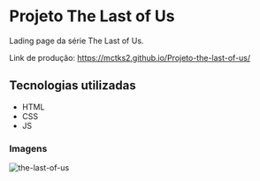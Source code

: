 # Projeto The Last of Us 
Lading page da série The Last of Us.

Link de produção: https://mctks2.github.io/Projeto-the-last-of-us/

## Tecnologias utilizadas
- HTML
- CSS
- JS

### Imagens 

![the-last-of-us](https://github.com/Mctks2/Projeto-the-last-of-us/assets/62295808/b90baf06-51b1-4e46-8f3e-3d8d50e0c26b)


